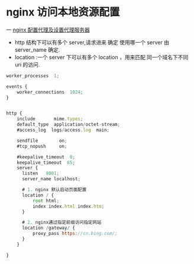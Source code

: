 <!--
 * @Author: TerryMin
 * @Date: 2022-07-21 17:13:48
 * @LastEditors: TerryMin
 * @LastEditTime: 2023-04-26 19:05:01
 * @Description: file not
-->

# nginx 访问本地资源配置

一 [nginx 配置代理及设置代理服务器](https://blog.csdn.net/weixin_37541878/article/details/112269109)

- http 结构下可以有多个 server,请求进来 确定 使用哪一个 server 由 server_name 确定.
- location :一个 server 下可以有多个 location ，用来匹配 同一个域名下不同 uri 的访问.

```js
worker_processes  1;

events {
    worker_connections  1024;
}


http {
    include       mime.types;
    default_type  application/octet-stream;
    #access_log  logs/access.log  main;

    sendfile        on;
    #tcp_nopush     on;

    #keepalive_timeout  0;
    keepalive_timeout  65;
    server {
      listen   8001;
      server_name localhost;

      # 1. nginx 默认启动页面配置
      location / {
          root html;
          index index.html index.htm;
      }

      # 2. nginx通过指定前缀访问指定网站
      location /gateway/ {
          proxy_pass https://cn.bing.com/;
      }
    }

}
```

